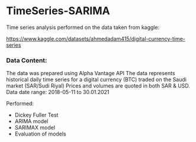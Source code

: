 # TimeSeries-SARIMA

Time series analysis performed on the data taken from kaggle:

https://www.kaggle.com/datasets/ahmedadam415/digital-currency-time-series

### Data Content:
The data was prepared using Alpha Vantage API
The data represents historical daily time series for a digital currency (BTC) traded on the Saudi market (SAR/Sudi Riyal)
Prices and volumes are quoted in both SAR & USD.
Data date range: 2018-05-11 to 30.01.2021

Performed:
- Dickey Fuller Test
- ARIMA model
- SARIMAX model
- Evaluation of models
